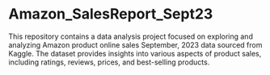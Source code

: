# Amazon_SalesReport_Sept23
This repository contains a data analysis project focused on exploring and analyzing Amazon product online sales September, 2023 data sourced from Kaggle. The dataset provides insights into various aspects of product sales, including ratings, reviews, prices, and best-selling products. 
